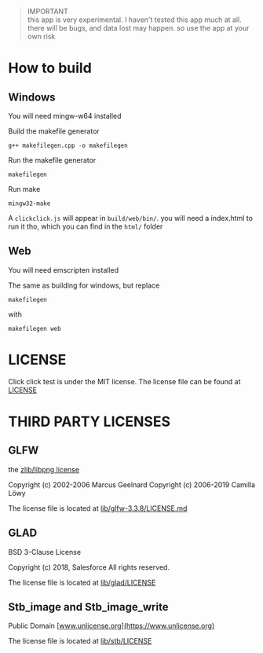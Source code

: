 > IMPORTANT \
> this app is very experimental. I haven't tested this app much at all. there
will be bugs, and data lost may happen. so use the app at your own risk

# How to build

## Windows
You will need mingw-w64 installed

Build the makefile generator

```
g++ makefilegen.cpp -o makefilegen
```

Run the makefile generator

```
makefilegen
```

Run make

```
mingw32-make
```

A `clickclick.js` will appear in `build/web/bin/`. you will need a index.html to
run it tho, which you can find in the `html/` folder

## Web
You will need emscripten installed

The same as building for windows, but replace

```
makefilegen
```

with

```
makefilegen web
```


# LICENSE
Click click test is under the MIT license. The license file can be found at [LICENSE](LICENSE)

# THIRD PARTY LICENSES
## GLFW
the [zlib/libpng license](https://www.glfw.org/license.html)

Copyright (c) 2002-2006 Marcus Geelnard
Copyright (c) 2006-2019 Camilla Löwy

The license file is located at [lib/glfw-3.3.8/LICENSE.md](lib/glfw-3.3.8/LICENSE.md)

## GLAD
BSD 3-Clause License

Copyright (c) 2018, Salesforce
All rights reserved.

The license file is located at [lib/glad/LICENSE](lib/glad/LICENSE)

## Stb_image and Stb_image_write
Public Domain [www.unlicense.org](https://www.unlicense.org)

The license file is located at [lib/stb/LICENSE](lib/stb/LICENSE)
